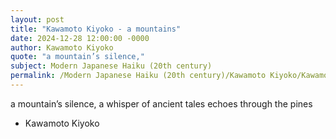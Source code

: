 ```yaml
---
layout: post
title: "Kawamoto Kiyoko - a mountains"
date: 2024-12-28 12:00:00 -0000
author: Kawamoto Kiyoko
quote: "a mountain’s silence,"
subject: Modern Japanese Haiku (20th century)
permalink: /Modern Japanese Haiku (20th century)/Kawamoto Kiyoko/Kawamoto Kiyoko - a mountains
---
```


a mountain’s silence,
a whisper of ancient tales
echoes through the pines

- Kawamoto Kiyoko
